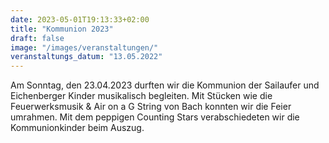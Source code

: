 ```yaml
---
date: 2023-05-01T19:13:33+02:00
title: "Kommunion 2023"
draft: false
image: "/images/veranstaltungen/"
veranstaltungs_datum: "13.05.2022"
---
```


Am Sonntag, den 23.04.2023 durften wir die Kommunion der Sailaufer und Eichenberger Kinder musikalisch begleiten. 
Mit Stücken wie die Feuerwerksmusik & Air on a G String von Bach konnten wir die Feier umrahmen. Mit dem peppigen Counting Stars verabschiedeten wir die Kommunionkinder beim Auszug.